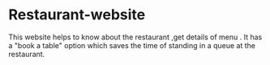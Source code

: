 # Restaurant-website
This website helps to know about the restaurant ,get details of menu . It has a "book a table" option which saves the time of standing in a queue at the restaurant.
